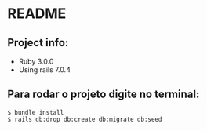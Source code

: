 # README

## Project info:
- Ruby 3.0.0
- Using rails 7.0.4

## Para rodar o projeto digite no terminal:
    $ bundle install
    $ rails db:drop db:create db:migrate db:seed



